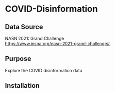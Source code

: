 # COVID-Disinformation
## Data Source
NASN 2021: Grand Challenge
<br>https://www.insna.org/nasn-2021-grand-challenge#

## Purpose
Explore the COVID disinformation data

## Installation

